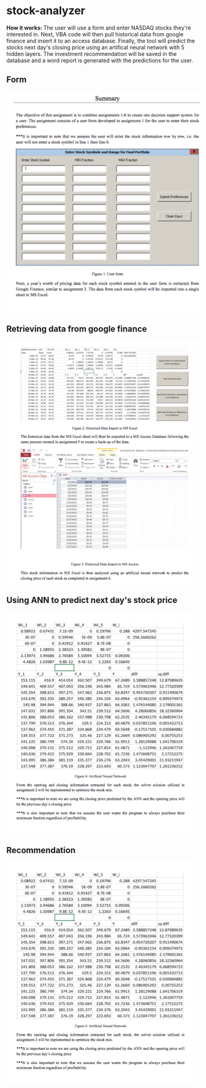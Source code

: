 # stock-analyzer
<b>How it works: </b>The user will use a form and enter NASDAQ stocks they're interested in. Next, VBA code will then pull historical data from google finance and insert it to an access database. Finally, the tool will predict the stocks next day's closing price using an artifical neural network with 5 hidden layers. The investment recommendation will be saved in the database and a word report is generated with the predictions for the user. 

## Form
![Alt text](/SS-demo-4.png?raw=true "Form")
## Retrieving data from google finance
![Alt text](/SS-demo-2.png?raw=true "Pulling google finance and inserting to database")
## Using ANN to predict next day's stock price
![Alt text](/SS-demo-1.png?raw=true "USING ANN")
## Recommendation
![Alt text](/SS-demo-1.png?raw=true "Final Product")
